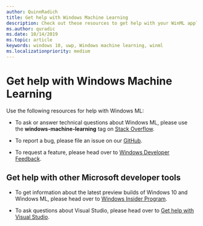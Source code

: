 ```yaml
---
author: QuinnRadich
title: Get help with Windows Machine Learning
description: Check out these resources to get help with your WinML applications. See additional resources for other Microsoft developer tools.
ms.author: quradic
ms.date: 10/14/2019
ms.topic: article
keywords: windows 10, uwp, Windows machine learning, winml
ms.localizationpriority: medium
---
```


# Get help with Windows Machine Learning

Use the following resources for help with Windows ML:

* To ask or answer technical questions about Windows ML, please use the **windows-machine-learning** tag on [Stack Overflow](https://stackoverflow.com/questions/tagged/windows-machine-learning).

* To report a bug, please file an issue on our [GitHub](https://github.com/Microsoft/Windows-Machine-Learning/issues).

* To request a feature, please head over to [Windows Developer Feedback](https://wpdev.uservoice.com/).

## Get help with other Microsoft developer tools

* To get information about the latest preview builds of Windows 10 and Windows ML, please head over to [Windows Insider Program](https://insider.windows.com/).

* To ask questions about Visual Studio, please head over to [Get help with Visual Studio](https://visualstudio.microsoft.com/vs/support/).
